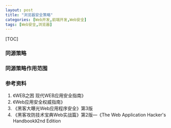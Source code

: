 ```yaml
---
layout: post
title: "浏览器安全策略"
categories: [Web开发,前端开发,Web安全]
tags: [Web安全,浏览器]
---
```


[TOC]

### 同源策略



### 同源策略作用范围



### 参考资料

1. 《WEB之困 现代WEB应用安全指南》
2. 《Web应用安全权威指南》
3. 《黑客大曝光Web应用程序安全》第3版
4. 《黑客攻防技术宝典Web实战篇》第2版—《The Web Application Hacker's Handbook》2nd Edition

